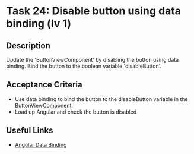 # Task 24: Disable button using data binding (lv 1)

## Description
Update the 'ButtonViewComponent' by disabling the button using data binding. Bind the button to the boolean variable 'disableButton'.

## Acceptance Criteria
- Use data binding to bind the button to the disableButton variable in the ButtonViewComponent. 
- Load up Angular and check the button is disabled

## Useful Links
- [Angular Data Binding](https://angular.dev/guide/templates#more-on-template-syntax)
